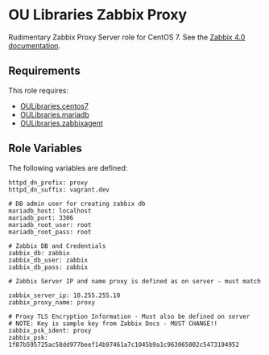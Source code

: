 OU Libraries Zabbix Proxy
=========

Rudimentary Zabbix Proxy Server role for CentOS 7.
See the [Zabbix 4.0 documentation](https://www.zabbix.com/documentation/4.0/manual).

Requirements
------------

This role requires:

- [OULibraries.centos7](https://github.com/OULibraries/ansible-role-centos7)
- [OULibraries.mariadb](https://github.com/OULibraries/ansible-role-mariadb)
- [OULibraries.zabbixagent](https://github.com/OULibraries/ansible-role-zabbix-agent)


Role Variables
--------------

The following variables are defined:

```
httpd_dn_prefix: proxy
httpd_dn_suffix: vagrant.dev

# DB admin user for creating zabbix db 
mariadb_host: localhost
mariadb_port: 3306
mariadb_root_user: root
mariadb_root_pass: root

# Zabbix DB and Credentials
zabbix_db: zabbix
zabbix_db_user: zabbix
zabbix_db_pass: zabbix

# Zabbix Server IP and name proxy is defined as on server - must match

zabbix_server_ip: 10.255.255.10
zabbix_proxy_name: proxy

# Proxy TLS Encryption Information - Must also be defined on server
# NOTE: Key is sample key from Zabbix Docs - MUST CHANGE!!
zabbix_psk_ident: proxy
zabbix_psk: 1f87b595725ac58dd977beef14b97461a7c1045b9a1c963065002c5473194952

```
